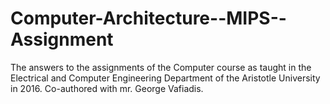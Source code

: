 # Computer-Architecture--MIPS--Assignment
The answers to the assignments of the Computer course as taught in the Electrical and Computer Engineering Department of the Aristotle University in 2016. Co-authored with mr. George Vafiadis.
